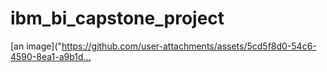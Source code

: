 # ibm_bi_capstone_project



[an image]("https://github.com/user-attachments/assets/5cd5f8d0-54c6-4590-8ea1-a9b1d…
